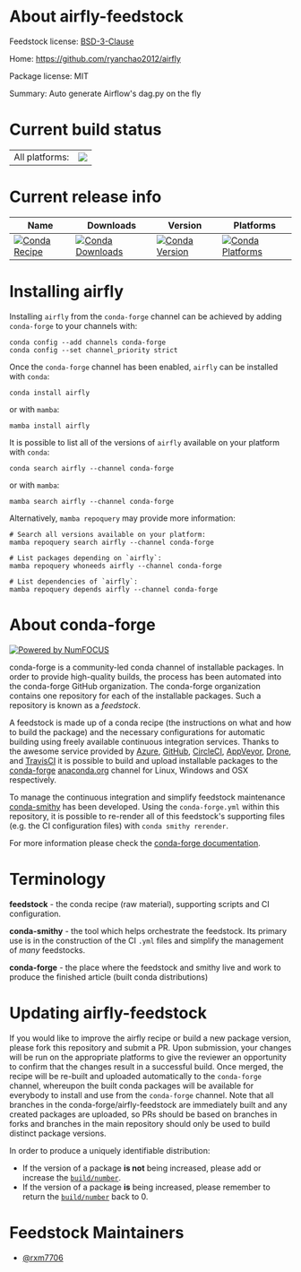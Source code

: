 About airfly-feedstock
======================

Feedstock license: [BSD-3-Clause](https://github.com/conda-forge/airfly-feedstock/blob/main/LICENSE.txt)

Home: https://github.com/ryanchao2012/airfly

Package license: MIT

Summary: Auto generate Airflow's dag.py on the fly

Current build status
====================


<table><tr><td>All platforms:</td>
    <td>
      <a href="https://dev.azure.com/conda-forge/feedstock-builds/_build/latest?definitionId=18221&branchName=main">
        <img src="https://dev.azure.com/conda-forge/feedstock-builds/_apis/build/status/airfly-feedstock?branchName=main">
      </a>
    </td>
  </tr>
</table>

Current release info
====================

| Name | Downloads | Version | Platforms |
| --- | --- | --- | --- |
| [![Conda Recipe](https://img.shields.io/badge/recipe-airfly-green.svg)](https://anaconda.org/conda-forge/airfly) | [![Conda Downloads](https://img.shields.io/conda/dn/conda-forge/airfly.svg)](https://anaconda.org/conda-forge/airfly) | [![Conda Version](https://img.shields.io/conda/vn/conda-forge/airfly.svg)](https://anaconda.org/conda-forge/airfly) | [![Conda Platforms](https://img.shields.io/conda/pn/conda-forge/airfly.svg)](https://anaconda.org/conda-forge/airfly) |

Installing airfly
=================

Installing `airfly` from the `conda-forge` channel can be achieved by adding `conda-forge` to your channels with:

```
conda config --add channels conda-forge
conda config --set channel_priority strict
```

Once the `conda-forge` channel has been enabled, `airfly` can be installed with `conda`:

```
conda install airfly
```

or with `mamba`:

```
mamba install airfly
```

It is possible to list all of the versions of `airfly` available on your platform with `conda`:

```
conda search airfly --channel conda-forge
```

or with `mamba`:

```
mamba search airfly --channel conda-forge
```

Alternatively, `mamba repoquery` may provide more information:

```
# Search all versions available on your platform:
mamba repoquery search airfly --channel conda-forge

# List packages depending on `airfly`:
mamba repoquery whoneeds airfly --channel conda-forge

# List dependencies of `airfly`:
mamba repoquery depends airfly --channel conda-forge
```


About conda-forge
=================

[![Powered by
NumFOCUS](https://img.shields.io/badge/powered%20by-NumFOCUS-orange.svg?style=flat&colorA=E1523D&colorB=007D8A)](https://numfocus.org)

conda-forge is a community-led conda channel of installable packages.
In order to provide high-quality builds, the process has been automated into the
conda-forge GitHub organization. The conda-forge organization contains one repository
for each of the installable packages. Such a repository is known as a *feedstock*.

A feedstock is made up of a conda recipe (the instructions on what and how to build
the package) and the necessary configurations for automatic building using freely
available continuous integration services. Thanks to the awesome service provided by
[Azure](https://azure.microsoft.com/en-us/services/devops/), [GitHub](https://github.com/),
[CircleCI](https://circleci.com/), [AppVeyor](https://www.appveyor.com/),
[Drone](https://cloud.drone.io/welcome), and [TravisCI](https://travis-ci.com/)
it is possible to build and upload installable packages to the
[conda-forge](https://anaconda.org/conda-forge) [anaconda.org](https://anaconda.org/)
channel for Linux, Windows and OSX respectively.

To manage the continuous integration and simplify feedstock maintenance
[conda-smithy](https://github.com/conda-forge/conda-smithy) has been developed.
Using the ``conda-forge.yml`` within this repository, it is possible to re-render all of
this feedstock's supporting files (e.g. the CI configuration files) with ``conda smithy rerender``.

For more information please check the [conda-forge documentation](https://conda-forge.org/docs/).

Terminology
===========

**feedstock** - the conda recipe (raw material), supporting scripts and CI configuration.

**conda-smithy** - the tool which helps orchestrate the feedstock.
                   Its primary use is in the construction of the CI ``.yml`` files
                   and simplify the management of *many* feedstocks.

**conda-forge** - the place where the feedstock and smithy live and work to
                  produce the finished article (built conda distributions)


Updating airfly-feedstock
=========================

If you would like to improve the airfly recipe or build a new
package version, please fork this repository and submit a PR. Upon submission,
your changes will be run on the appropriate platforms to give the reviewer an
opportunity to confirm that the changes result in a successful build. Once
merged, the recipe will be re-built and uploaded automatically to the
`conda-forge` channel, whereupon the built conda packages will be available for
everybody to install and use from the `conda-forge` channel.
Note that all branches in the conda-forge/airfly-feedstock are
immediately built and any created packages are uploaded, so PRs should be based
on branches in forks and branches in the main repository should only be used to
build distinct package versions.

In order to produce a uniquely identifiable distribution:
 * If the version of a package **is not** being increased, please add or increase
   the [``build/number``](https://docs.conda.io/projects/conda-build/en/latest/resources/define-metadata.html#build-number-and-string).
 * If the version of a package **is** being increased, please remember to return
   the [``build/number``](https://docs.conda.io/projects/conda-build/en/latest/resources/define-metadata.html#build-number-and-string)
   back to 0.

Feedstock Maintainers
=====================

* [@rxm7706](https://github.com/rxm7706/)

